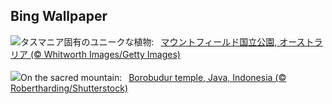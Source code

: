 ## Bing Wallpaper
![](https://www.bing.com/th?id=OHR.MountFieldNP_JA-JP6160592179_UHD.jpg&w=1000)タスマニア固有のユニークな植物:&nbsp;&ensp;[マウントフィールド国立公園, オーストラリア (© Whitworth Images/Getty Images)](https://www.bing.com/th?id=OHR.MountFieldNP_JA-JP6160592179_UHD.jpg)
<br><br/>
![](https://www.bing.com/th?id=OHR.BorobudurBells_EN-GB3331651821_UHD.jpg&w=1000)On the sacred mountain:&nbsp;&ensp;[Borobudur temple, Java, Indonesia (© Robertharding/Shutterstock)](https://www.bing.com/th?id=OHR.BorobudurBells_EN-GB3331651821_UHD.jpg)
<br><br/>
